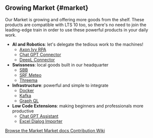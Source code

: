 ## Growing Market {#market}

Our Market is growing and offering more goods from the shelf.
These products are compatible with LTS 10 too, so there's no need to join the leading-edge train in order to use these powerful products in your daily work.

- **AI and Robotics**: let's delegate the tedious work to the machines!
  - [Axon Ivy RPA](https://market.axonivy.com/metaproc-connector)
  - [Chat GPT Connector](https://market.axonivy.com/openai-connector)
  - [DeepL Connector](https://market.axonivy.com/deepl-connector)
- **Swissness**: local goods built in our headquarter
  - [SBB](https://market.axonivy.com/sbb-connector)
  - [SRF Meteo](https://market.axonivy.com/srf-weather-connector)
  - [Threema](https://market.axonivy.com/threema-connector)
- **Infrastructure**: powerful and simple to integrate
  - [Docker](https://market.axonivy.com/docker-connector) 
  - [Kafka](https://market.axonivy.com/kafka-connector)
  - [Graph QL](https://market.axonivy.com/graphql-demo)
- **Low Code Extensions**: making beginners and professionals more productive
  - [Chat GPT Assistant](https://market.axonivy.com/openai-assistant)
  - [Excel Dialog Importer](https://market.axonivy.com/excel-importer#tab-demo)


<div class="short-links">
	<a href="https://dev.axonivy.com/market" target="_blank" rel="noopener noreferrer">
		<i class="si si-check"></i> Browse the Market
	</a>
	<a href="${docBaseUrl}/market/index.html" target="_blank" rel="noopener noreferrer">
		<i class="si si-book"></i> Market docs
	</a>
	<a href="https://github.com/axonivy/market/wiki" target="_blank" rel="noopener noreferrer">
		<i class="si si-book"></i> Contribution Wiki
	</a>
</div>
